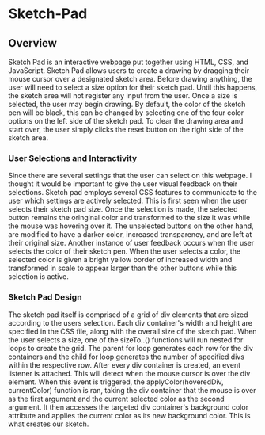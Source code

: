 # Sketch-Pad
## Overview
Sketch Pad is an interactive webpage put together using HTML, CSS, and JavaScript. Sketch Pad allows users to create a drawing by dragging their mouse cursor over a designated sketch area. Before drawing anything, the user will need to select a size option for their sketch pad. Until this happens, the sketch area will not register any input from the user. Once a size is selected, the user may begin drawing. By default, the color of the sketch pen will be black, this can be changed by selecting one of the four color options on the left side of the sketch pad. To clear the drawing area and start over, the user simply clicks the reset button on the right side of the sketch area.

### User Selections and Interactivity
Since there are several settings that the user can select on this webpage. I thought it would be important to give the user visual feedback on their selections.
Sketch pad employs several CSS features to communicate to the user which settings are actively selected. This is first seen when the user selects their sketch pad size. Once the selection is made, the selected button remains the oringinal color and transformed to the size it was while the mouse was hovering over it. The unselected buttons on the other hand, are modified to have a darker color, increased transparency, and are left at their original size. Another instance of user feedback occurs when the user selects the color of their sketch pen. When the user selects a color, the selected color is given a bright yellow border of increased width and transformed in scale to appear larger than the other buttons while this selection is active. 

### Sketch Pad Design
The sketch pad itself is comprised of a grid of div elements that are sized according to the users selection. Each div container's width and height are specified in the CSS file, along with the overall size of the sketch pad. When the user selects a size, one of the sizeTo..() functions will run nested for loops to create the grid. The parent for loop generates each row for the div containers and the child for loop generates the number of specified divs within the respective row. After every div container is created, an event listener is attached. This will detect when the mouse cursor is over the div element. When this event is triggered, the applyColor(hoveredDiv, currentColor) function is ran, taking the div container that the mouse is over as the first argument and the current selected color as the second argument. It then accesses the targeted div container's background color attribute and applies the current color as its new background color. This is what creates our sketch.
